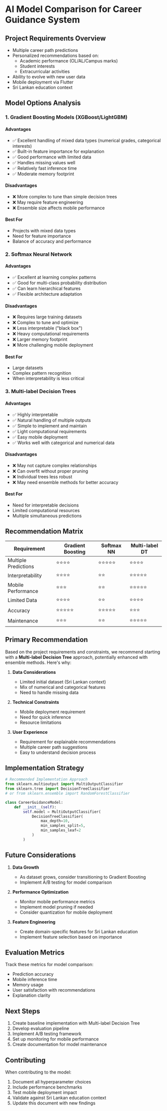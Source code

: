 # AI Model Comparison for Career Guidance System

## Project Requirements Overview
- Multiple career path predictions
- Personalized recommendations based on:
  - Academic performance (OL/AL/Campus marks)
  - Student interests
  - Extracurricular activities
- Ability to evolve with new user data
- Mobile deployment via Flutter
- Sri Lankan education context

## Model Options Analysis

### 1. Gradient Boosting Models (XGBoost/LightGBM)

#### Advantages
- ✅ Excellent handling of mixed data types (numerical grades, categorical interests)
- ✅ Built-in feature importance for explanation
- ✅ Good performance with limited data
- ✅ Handles missing values well
- ✅ Relatively fast inference time
- ✅ Moderate memory footprint

#### Disadvantages
- ❌ More complex to tune than simple decision trees
- ❌ May require feature engineering
- ❌ Ensemble size affects mobile performance

#### Best For
- Projects with mixed data types
- Need for feature importance
- Balance of accuracy and performance

### 2. Softmax Neural Network

#### Advantages
- ✅ Excellent at learning complex patterns
- ✅ Good for multi-class probability distribution
- ✅ Can learn hierarchical features
- ✅ Flexible architecture adaptation

#### Disadvantages
- ❌ Requires large training datasets
- ❌ Complex to tune and optimize
- ❌ Less interpretable ("black box")
- ❌ Heavy computational requirements
- ❌ Larger memory footprint
- ❌ More challenging mobile deployment

#### Best For
- Large datasets
- Complex pattern recognition
- When interpretability is less critical

### 3. Multi-label Decision Trees

#### Advantages
- ✅ Highly interpretable
- ✅ Natural handling of multiple outputs
- ✅ Simple to implement and maintain
- ✅ Light computational requirements
- ✅ Easy mobile deployment
- ✅ Works well with categorical and numerical data

#### Disadvantages
- ❌ May not capture complex relationships
- ❌ Can overfit without proper pruning
- ❌ Individual trees less robust
- ❌ May need ensemble methods for better accuracy

#### Best For
- Need for interpretable decisions
- Limited computational resources
- Multiple simultaneous predictions

## Recommendation Matrix

| Requirement | Gradient Boosting | Softmax NN | Multi-label DT |
|-------------|------------------|------------|----------------|
| Multiple Predictions | ⭐⭐⭐⭐ | ⭐⭐⭐⭐⭐ | ⭐⭐⭐⭐ |
| Interpretability | ⭐⭐⭐⭐ | ⭐⭐ | ⭐⭐⭐⭐⭐ |
| Mobile Performance | ⭐⭐⭐ | ⭐⭐ | ⭐⭐⭐⭐⭐ |
| Limited Data | ⭐⭐⭐⭐ | ⭐⭐ | ⭐⭐⭐⭐ |
| Accuracy | ⭐⭐⭐⭐⭐ | ⭐⭐⭐⭐⭐ | ⭐⭐⭐ |
| Maintenance | ⭐⭐⭐ | ⭐⭐ | ⭐⭐⭐⭐⭐ |

## Primary Recommendation

Based on the project requirements and constraints, we recommend starting with a **Multi-label Decision Tree** approach, potentially enhanced with ensemble methods. Here's why:

1. **Data Considerations**
   - Limited initial dataset (Sri Lankan context)
   - Mix of numerical and categorical features
   - Need to handle missing data

2. **Technical Constraints**
   - Mobile deployment requirement
   - Need for quick inference
   - Resource limitations

3. **User Experience**
   - Requirement for explainable recommendations
   - Multiple career path suggestions
   - Easy to understand decision process

## Implementation Strategy

```python
# Recommended Implementation Approach
from sklearn.multioutput import MultiOutputClassifier
from sklearn.tree import DecisionTreeClassifier
# or from sklearn.ensemble import RandomForestClassifier

class CareerGuidanceModel:
    def __init__(self):
        self.model = MultiOutputClassifier(
            DecisionTreeClassifier(
                max_depth=10,
                min_samples_split=5,
                min_samples_leaf=2
            )
        )
```

## Future Considerations

1. **Data Growth**
   - As dataset grows, consider transitioning to Gradient Boosting
   - Implement A/B testing for model comparison

2. **Performance Optimization**
   - Monitor mobile performance metrics
   - Implement model pruning if needed
   - Consider quantization for mobile deployment

3. **Feature Engineering**
   - Create domain-specific features for Sri Lankan education
   - Implement feature selection based on importance

## Evaluation Metrics

Track these metrics for model comparison:
- Prediction accuracy
- Mobile inference time
- Memory usage
- User satisfaction with recommendations
- Explanation clarity

## Next Steps

1. Create baseline implementation with Multi-label Decision Tree
2. Develop evaluation pipeline
3. Implement A/B testing framework
4. Set up monitoring for mobile performance
5. Create documentation for model maintenance

## Contributing

When contributing to the model:
1. Document all hyperparameter choices
2. Include performance benchmarks
3. Test mobile deployment impact
4. Validate against Sri Lankan education context
5. Update this document with new findings
